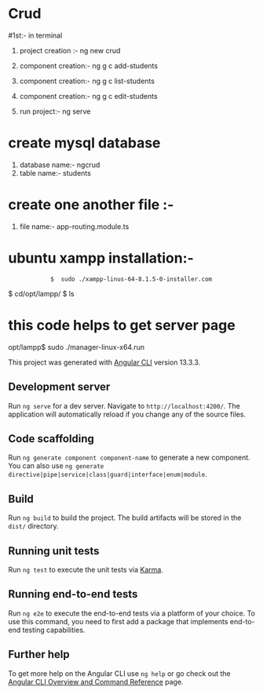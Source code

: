 # Crud

#1st:- in terminal

 1) project creation :- ng new crud
 
 2) component creation:- ng g c add-students
 
 3) component creation:- ng g c list-students
 
 4) component creation:- ng g c edit-students
 
 5) run project:- ng serve 
 
# create mysql database 

1) database name:- ngcrud 
2) table name:- students
 
# create one another file :- 
 1) file name:- app-routing.module.ts
 
# ubuntu xampp installation:-
                $  sudo ./xampp-linus-64-8.1.5-0-installer.com
  $ cd/opt/lampp/
  $ ls
  # this code helps to get server page 
  opt/lampp$ sudo ./manager-linux-x64.run     
   
   

This project was generated with [Angular CLI](https://github.com/angular/angular-cli) version 13.3.3.

## Development server

Run `ng serve` for a dev server. Navigate to `http://localhost:4200/`. The application will automatically reload if you change any of the source files.

## Code scaffolding

Run `ng generate component component-name` to generate a new component. You can also use `ng generate directive|pipe|service|class|guard|interface|enum|module`.

## Build

Run `ng build` to build the project. The build artifacts will be stored in the `dist/` directory.

## Running unit tests

Run `ng test` to execute the unit tests via [Karma](https://karma-runner.github.io).

## Running end-to-end tests

Run `ng e2e` to execute the end-to-end tests via a platform of your choice. To use this command, you need to first add a package that implements end-to-end testing capabilities.

## Further help

To get more help on the Angular CLI use `ng help` or go check out the [Angular CLI Overview and Command Reference](https://angular.io/cli) page.
